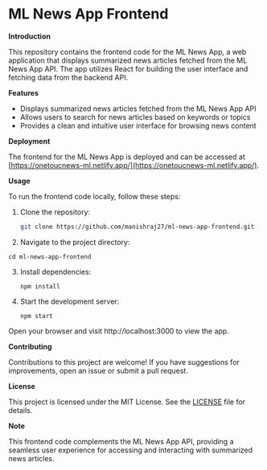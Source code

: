 **ML News App Frontend**
=========================

**Introduction**

This repository contains the frontend code for the ML News App, a web application that displays summarized news articles fetched from the ML News App API. The app utilizes React for building the user interface and fetching data from the backend API.

**Features**

- Displays summarized news articles fetched from the ML News App API
- Allows users to search for news articles based on keywords or topics
- Provides a clean and intuitive user interface for browsing news content

**Deployment**

The frontend for the ML News App is deployed and can be accessed at [https://onetoucnews-ml.netlify.app/](https://onetoucnews-ml.netlify.app/).

**Usage**

To run the frontend code locally, follow these steps:

1. Clone the repository:
   ```bash
   git clone https://github.com/manishraj27/ml-news-app-frontend.git
   ```
2. Navigate to the project directory:
  ```
  cd ml-news-app-frontend
  ```
3. Install dependencies:
   ```
   npm install
   ```
4. Start the development server:
   ```
   npm start
   ```
Open your browser and visit http://localhost:3000 to view the app.

**Contributing**

Contributions to this project are welcome! If you have suggestions for improvements, open an issue or submit a pull request.

**License**

This project is licensed under the MIT License. See the [LICENSE](LICENSE) file for details.

**Note**

This frontend code complements the ML News App API, providing a seamless user experience for accessing and interacting with summarized news articles.
